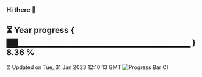 ### Hi there 👋
⏳ Year progress { ██▁▁▁▁▁▁▁▁▁▁▁▁▁▁▁▁▁▁▁▁▁▁▁▁▁▁▁▁ } 8.36 %
---
⏰ Updated on Tue, 31 Jan 2023 12:10:13 GMT
![Progress Bar CI](https://github.com/Moyi321/Moyi321/workflows/Progress%20Bar%20CI/badge.svg)
